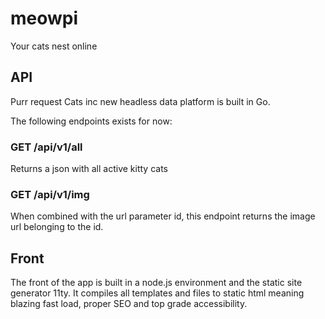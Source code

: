 # meowpi
Your cats nest online

## API
Purr request Cats inc new headless data platform is built in Go. 

The following endpoints exists for now: 

### GET /api/v1/all
Returns a json with all active kitty cats
### GET /api/v1/img
When combined with the url parameter id, this endpoint returns the image url belonging to the id. 

## Front
The front of the app is built in a node.js environment and the static site generator 11ty. It compiles all templates and files to static html meaning blazing fast load, proper SEO and top grade accessibility.

